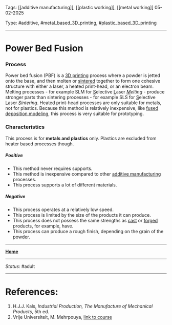 Tags: [[additive manufacturing]], [[plastic working]], [[metal working]]
05-02-2025

Type: #additive, #metal_based_3D_printing, #plastic_based_3D_printing

---
# Power Bed Fusion
### Process
Power bed fusion (PBF) is a [3D printing](!%20Manufacturing%20Technologies%20Overview.md#Terms%20and%20Disambiguation) process where a powder is jetted onto the base, and then molten or [sintered](Sintering.md) together to form one cohesive structure with either a laser, a heated print-head, or an electron beam.
Melting processes - for example SLM for <u>S</u>elective <u>L</u>aser _<u>M</u>elting_ - produce stronger parts than sintering processes - for example SLS for <u>S</u>elective <u>L</u>aser _<u>S</u>intering_.
Heated print-head processes are only suitable for metals, not for plastics.
Because this method is relatively inexpensive, like [fused deposition modeling](FDM%20-%20Fused%20Deposition%20Modeling.md), this process is very suitable for prototyping.
### Characteristics
This process is for __metals and plastics__ only. Plastics are excluded from heater based processes though.
##### Positive
- This method never requires supports.
- This method is inexpensive compared to other [additive manufacturing](!%20Manufacturing%20Technologies%20Overview.md#Terms%20and%20Disambiguation) processes.
- This process supports a lot of different materials.
##### Negative
- This process operates at a relatively low speed.
- This process is limited by the size of the products it can produce.
- This process does not possess the same strengths as [cast](!%20Manufacturing%20Technologies%20Overview.md#1%20-%20casting) or [forged](Forging.md) products, for example, have.
- This process can produce a rough finish, depending on the grain of the powder.







---
__[Home](!%20Manufacturing%20Technologies%20Overview.md)__

---
_Status:_ #adult

---
# References:

1. H.J.J. Kals, _Industrial Production, The Manufacture of Mechanical Products_, 5th ed.
2. Vrije Universiteit, M. Mehrpouya, [link to course](https://canvas.utwente.nl/courses/15351)